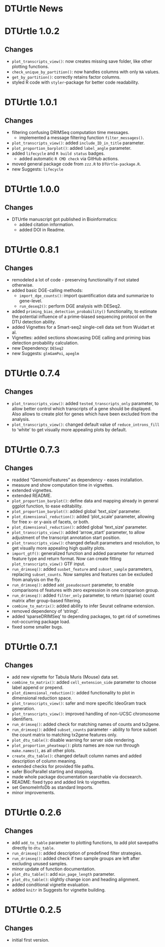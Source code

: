 DTUrtle News
================

# DTUrtle 1.0.2

## Changes

  - `plot_transcripts_view()`: now creates missing save folder, like
    other plotting functions.
  - `check_unique_by_partition()`: now handles columns with only `NA`
    values.
  - `get_by_partition()`: correctly retains factor columns.
  - styled R code with `styler`-package for better code readability.

# DTUrtle 1.0.1

## Changes

  - filtering confusing DRIMSeq computation time messages.
      - implemented a message filtering function `filter_messages()`.
  - `plot_transcripts_view()`: added `include_ID_in_title` parameter.
  - `plot_proportion_barplot()`: added `label_angle` parameter.
  - added `lifecycle` and `R build status` badges.
      - added automatic `R CMD check` via GitHub actions.
  - moved general package code from `zzz.R` to `DTUrtle-package.R`.
  - new Suggests: `lifecycle`

# DTUrtle 1.0.0

## Changes

  - DTUrtle manuscript got published in Bioinformatics:
      - added citation information.
      - added DOI in Readme.

# DTUrtle 0.8.1

## Changes

  - remodeled a lot of code - preserving functionality if not stated
    otherwise.
  - added basic DGE-calling methods:
      - `import_dge_counts()`: import quantification data and summarize
        to gene-level.
      - `run_deseq2()`: perform DGE analysis with DESeq2.
  - added `priming_bias_detection_probability()` functionality, to
    estimate the potential influence of a prime-biased sequencing
    protocol on the DTU detection ability.
  - added Vignettes for a Smart-seq2 single-cell data set from Wuidart
    et al.
  - Vignettes: added sections showcasing DGE calling and priming bias
    detection probability calculation.
  - new Dependency: `DESeq2`
  - new Suggests: `glmGamPoi`, `apeglm`

# DTUrtle 0.7.4

## Changes

  - `plot_transcripts_view()`: added `tested_transcripts_only`
    parameter, to allow better control which transcripts of a gene
    should be displayed. Also allows to create plot for genes which have
    been excluded from the analysis.
  - `plot_transcripts_view()`: changed default value of
    `reduce_introns_fill` to ‘white’ to get visually more appealing
    plots by default.

# DTUrtle 0.7.3

## Changes

  - readded “GenomicFeatures” as dependency - eases installation.
  - measure and show computation time in vignettes.
  - extended vignettes.
  - extended README.
  - `plot_proportion_barplot()`: define data and mapping already in
    general ggplot function, to ease editability.
  - `plot_proportion_barplot()`: added global ‘text\_size’ parameter.
  - `plot_dimensional_reduction()`: added ‘plot\_scale’ parameter,
    allowing for free x- or y-axis of facets, or both.
  - `plot_dimensional_reduction()`: added global ‘text\_size’ parameter.
  - `plot_transcripts_view()`: added ‘arrow\_start’ parameter, to allow
    adjustment of the transcript annotation start position.
  - `plot_transcripts_view()`: changed default parameters and
    resolution, to get visually more appealing high quality plots.
  - `import_gtf()`: generalized function and added parameter for
    returned feature type and return format. Now can create fitting
    `plot_transcripts_view()` GTF input.
  - `run_drimseq()`: added `susbet_feature` and `subset_sample`
    parameters, replacing `subset_counts`. Now samples and features can
    be excluded from analysis on the fly.
  - `run_drimseq()`: added `add_pseudocount` parameter, to enable
    comparisons of features with zero expression in one comparison
    group.
  - `run_drimseq()`: added `filter_only` parameter, to return (sparse)
    count matrix after group-based filtering.
  - `combine_to_matrix()`: added ability to infer Seurat cellname
    extension.
  - removed dependency of ‘stringi’.
  - added ‘sparseDRIMSeq’ to depending packages, to get rid of sometimes
    not-occurring package load.
  - fixed some smaller bugs.

# DTUrtle 0.7.1

## Changes

  - add new vignette for Tabula Muris (Mouse) data set.
  - `combine_to_matrix()`: added `cell_extension_side` parameter to
    choose label append or prepend.
  - `plot_dimensional_reduction()`: added functionality to plot in
    dimensional reduction space.
  - `plot_transcripts_view()`: safer and more specific IdeoGram track
    generation.
  - `plot_transcripts_view()`: improved handling of non-UCSC chromosome
    identifiers.
  - `run_drimseq()`: added check for matching names of counts and
    tx2gene.
  - `run_drimseq()`: added `subset_counts` parameter - ability to force
    subset the count matrix to matching tx2gene features only.
  - `plot_dtu_table()`: disable warning for server side rendering.
  - `plot_proportion_pheatmap()`: plots names are now run through
    `make.names()`, as all other plots.
  - `create_dtu_table()`: changed default column names and added
    description of column meaning.
  - extended checks for provided file paths.
  - safer BiocParallel starting and stopping.
  - made whole package documentation searchable via docsearch.
  - README: fixed typo and added link to vignettes.
  - set GenomeInfoDb as standard Imports.
  - minor improvements.

# DTUrtle 0.2.6

## Changes

  - add `add_to_table` parameter to plotting functions, to add plot
    savepaths directly to `dtu_table`.
  - `run_drimseq()`: added description of predefined filter strategies.
  - `run_drimseq()`: added check if two sample groups are left after
    excluding unused samples.
  - minor update of function documentation.
  - `plot_dtu_table()`: add `min_page_length` parameter.
  - `plot_dtu_table()`: slightly change icon and heading alignment.
  - added conditional vignette evaluation.
  - added `knitr` in Suggests for vignette building.

# DTUrtle 0.2.5

## Changes

  - initial first version.
